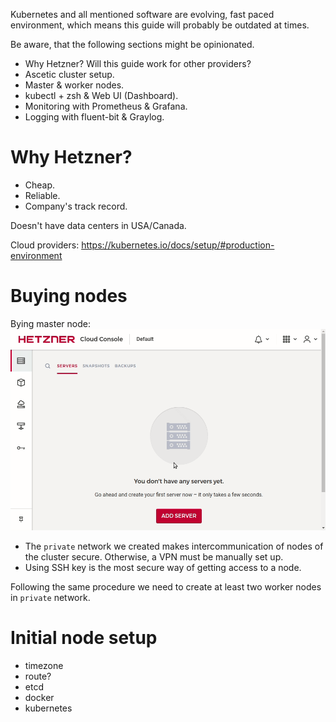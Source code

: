 Kubernetes and all mentioned software are evolving, fast paced environment, which means this guide will probably be outdated at times.

Be aware, that the following sections might be opinionated.

- Why Hetzner? Will this guide work for other providers?
- Ascetic cluster setup.
- Master & worker nodes.
- kubectl + zsh & Web UI (Dashboard).
- Monitoring with Prometheus & Grafana.
- Logging with fluent-bit & Graylog.


Why Hetzner?
============

- Cheap.
- Reliable.
- Company's track record. 

Doesn't have data centers in USA/Canada. 

Cloud providers: https://kubernetes.io/docs/setup/#production-environment

Buying nodes
============

Bying master node:
![Master node creation on Hetzner GIF](resources/gif/master_node_creation.gif)

- The `private` network we created makes intercommunication of nodes of the cluster secure. Otherwise, a VPN must be manually set up.
- Using SSH key is the most secure way of getting access to a node.

Following the same procedure we need to create at least two worker nodes in `private` network.

Initial node setup
=============

- timezone
- route?
- etcd
- docker
- kubernetes